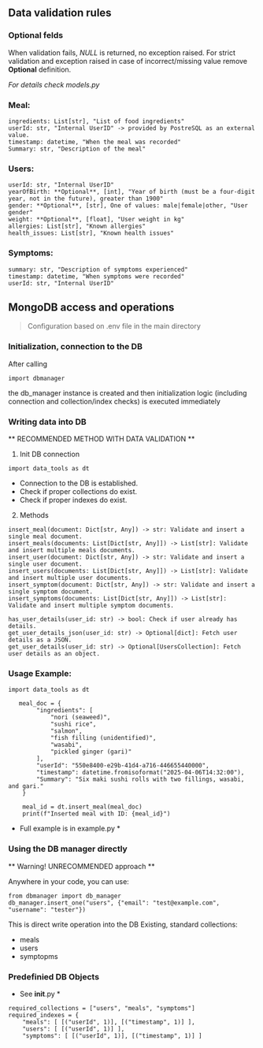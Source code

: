 ## Data validation rules

### **Optional** felds
When validation fails, *NULL* is returned, no exception raised. For strict validation and exception raised in case of incorrect/missing value remove **Optional** definition.

*For details check models.py*

### Meal:
    ingredients: List[str], "List of food ingredients"
    userId: str, "Internal UserID" -> provided by PostreSQL as an external value.
    timestamp: datetime, "When the meal was recorded"
    Summary: str, "Description of the meal"

### Users:
    userId: str, "Internal UserID"
    yearOfBirth: **Optional**, [int], "Year of birth (must be a four-digit year, not in the future), greater than 1900"
    gender: **Optional**, [str], One of values: male|female|other, "User gender"
    weight: **Optional**, [float], "User weight in kg"
    allergies: List[str], "Known allergies"
    health_issues: List[str], "Known health issues"

### Symptoms:
    summary: str, "Description of symptoms experienced"
    timestamp: datetime, "When symptoms were recorded"
    userId: str, "Internal UserID"

## MongoDB access and operations

> Configuration based on .env file in the main directory

### Initialization, connection to the DB

After calling 

``` import dbmanager ```

the db_manager instance is created and then initialization logic (including connection and collection/index checks) is executed immediately

### Writing data into DB
** RECOMMENDED METHOD WITH DATA VALIDATION **

1. Init DB connection

```import data_tools as dt```

- Connection to the DB is established.
- Check if proper collections do exist.
- Check if proper indexes do exist.

2. Methods
```
insert_meal(document: Dict[str, Any]) -> str: Validate and insert a single meal document.
insert_meals(documents: List[Dict[str, Any]]) -> List[str]: Validate and insert multiple meals documents.
insert_user(document: Dict[str, Any]) -> str: Validate and insert a single user document.
insert_users(documents: List[Dict[str, Any]]) -> List[str]: Validate and insert multiple user documents.
insert_symptom(document: Dict[str, Any]) -> str: Validate and insert a single symptom document.
insert_symptoms(documents: List[Dict[str, Any]]) -> List[str]: Validate and insert multiple symptom documents.

has_user_details(user_id: str) -> bool: Check if user already has details.
get_user_details_json(user_id: str) -> Optional[dict]: Fetch user details as a JSON.
get_user_details(user_id: str) -> Optional[UsersCollection]: Fetch user details as an object.
```

### Usage Example:

```
import data_tools as dt

   meal_doc = {
        "ingredients": [
            "nori (seaweed)",
            "sushi rice",
            "salmon",
            "fish filling (unidentified)",
            "wasabi",
            "pickled ginger (gari)"
        ],
        "userId": "550e8400-e29b-41d4-a716-446655440000",
        "timestamp": datetime.fromisoformat("2025-04-06T14:32:00"),
        "Summary": "Six maki sushi rolls with two fillings, wasabi, and gari."
    }

    meal_id = dt.insert_meal(meal_doc)
    print(f"Inserted meal with ID: {meal_id}")
```

* Full example is in example.py *

### Using the DB manager directly

** Warning! UNRECOMMENDED approach **

Anywhere in your code, you can use:

``` 
from dbmanager import db_manager 
db_manager.insert_one("users", {"email": "test@example.com", "username": "tester"})
```

This is direct write operation into the DB
Existing, standard collections: 
- meals
- users
- symptopms

### Predefinied DB Objects

* See __init__.py *

```
required_collections = ["users", "meals", "symptoms"]
required_indexes = {
    "meals": [ [("userId", 1)], [("timestamp", 1)] ],                
    "users": [ [("userId", 1)] ],
    "symptoms": [ [("userId", 1)], [("timestamp", 1)] ]
```
